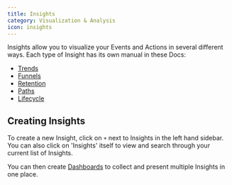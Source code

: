```yaml
---
title: Insights
category: Visualization & Analysis
icon: insights
---
```


<FeatureAvailability allPlans />

Insights allow you to visualize your Events and Actions in several different ways. Each type of Insight has its own manual in these Docs:

-   [Trends](/docs/user-guides/trends)
-   [Funnels](/docs/user-guides/funnels)
-   [Retention](/docs/user-guides/retention)
-   [Paths](/docs/user-guides/paths)
-   [Lifecycle](/docs/user-guides/lifecycle)

## Creating Insights

To create a new Insight, click on `+` next to Insights in the left hand sidebar. You can also click on 'Insights' itself to view and search through your current list of Insights.

You can then create [Dashboards](/docs/user-guides/dashboards) to collect and present multiple Insights in one place.
